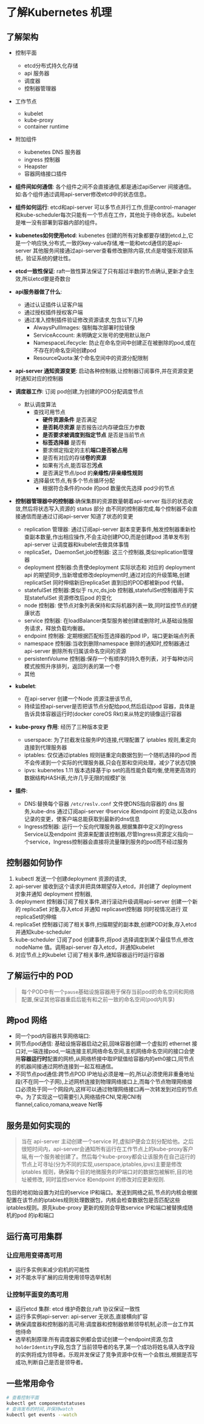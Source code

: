 # 了解Kubernetes 机理
## 了解架构

* 控制平面
    * etcd分布式持久化存储
    * api 服务器
    * 调度器
    * 控制器管理器
* 工作节点
    * kubelet
    * kube-proxy
    * container runtime
* 附加组件
    * kubenetes DNS 服务器
    * ingress 控制器
    * Heapster
    * 容器网络接口插件

* **组件间如何通信**: 各个组件之间不会直接通信,都是通过apiServer 间接通信。如:各个组件通过调用api-server修改etcd中的状态信息。
* **组件如何运行**: etcd和api-server 可以多节点并行工作,但是control-manager 和kube-scheduler每次只能有一个节点在工作，其他处于待命状态。kubelet 是唯一没有部署到容器内部的组件。
* **kubenetes如何使用etcd**: kubenetes 创建的所有对象都要存储到etcd上,它是一个响应快,分布式,一致的key-value存储,唯一能和etcd通信的是api-server 其他服务间接通过api-server查看修改删除内容,优点是增强乐观锁系统，验证系统的健壮性。
* **etcd一致性保证**: raft一致性算法保证了只有超过半数的节点确认,更新才会生效,所以etcd要是奇数台
* **api服务器做了什么**:
    * 通过认证插件认证客户端
    * 通过授权插件授权客户端
    * 通过准入控制插件验证修改资源请求,包含以下几种
        * AlwaysPullImages: 强制每次部署时拉镜像
        * ServiceAccount: 未明确定义账号的使用默认账户
        * NamespaceLifecycle: 防止在命名空间中创建正在被删除的pod,或在不存在的命名空间创建pod
        * ResourceQuota:某个命名空间中的资源分配限制
* **api-server 通知资源变更**: 启动各种控制器,让控制器订阅事件,并在资源变更时通知对应的控制器
* **调度器工作**: 订阅 pod创建,为创建的POD分配调度节点
    * 默认调度算法
        * 查找可用节点
            * **硬件资源条件** 是否满足
            * **是否耗尽资源** 是否报告过内存硬盘压力参数
            * **是否要求被调度到指定节点** 是否是当前节点
            * **标签选择器** 是否有
            * 要求绑定指定的主机**端口是否被占用**
            * 是否有对应的存储**卷的资源**
            * 如果有污点,能否容忍**污点**
            * 是否满足节点/pod 的**亲缘性/非亲缘性规则**
        * 选择最优节点,有多个节点循环分配
            * 根据符合条件的node 的pod 数量优先选择 pod少的节点
* **控制器管理器中的控制器**:确保集群的资源数量朝着api-server 指示的状态收敛,然后将状态写入资源的 status 部分 由不同的控制器完成,每个控制器不会直接通信而是通过订阅api-server 知道了状态的变更
    * replication 管理器: 通过订阅api-server 副本变更事件,触发控制器重新检查副本数量,作出相应操作,不会主动创建POD,而是创建pod 清单发布到api-server 让调度器和kubelet去做具体事情 
    * replicaSet，DaemonSet,job控制器: 这三个控制器,类似replication管理器
    * deployment 控制器:负责使deployment 实际状态和 对应的 deployment api 的期望同步,当新增或修改deployment时,通过对应的升级策略,创建replicatSet 同时伸缩新旧replicaSet 直到旧的POD都被新pod 代替。
    * statefulSet 控制器:类似于 rs,rc,ds,job 控制器,statefulSet控制器用于实现statefulSet 资源修改后pod 的变化
    * node 控制器: 使节点对象列表保持和实际机器列表一致,同时监控节点的健康状态
    * service 控制器: 在loadBalancer类型服务被创建或删除时,从基础设施服务请求，释放负载均衡器。
    * endpoint 控制器: 定期根据匹配标签选择器的pod IP，端口更新端点列表
    * namespace 控制器:当收到删除namespace 删除的通知时,控制器通过api-server 删除所有归属该命名空间的资源
    * persistentVolume 控制器:保存一个有顺序的持久卷列表，对于每种访问模式按照升序排列，返回列表的第一个卷
    * 其他
* **kubelet**:
    * 在api-server 创建一个Node 资源注册该节点,
    * 持续监控api-server是否把该节点分配给pod,然后启动pod 容器，具体是告诉具体容器运行时(docker coreOS Rkt)来从特定的镜像运行容器
* **kube-proxy 作用**: 经历了三种版本变更
    * userspace: 为了拦截发往服务IP的连接,代理配置了 iptables 规则,重定向连接到代理服务器
    * iptables: 仅仅通过iptables 规则链重定向数据包到一个随机选择的pod 而不会传递到一个实际的代理服务器,只会在那和空间处理，减少了状态切换
    * ipvs: kubenetes 1.11 版本选择基于ip set的高性能负载均衡,使用更高效的数据结构HASH表,允许几乎无限的规模扩张
* **插件**:
    * DNS:替换每个容器 `/etc/reslv.conf` 文件使DNS指向容器的 dns 服务,kube-dns 通过订阅api-server 中service 和endpoint 的变动,以及dns记录的变更，使客户端总能获取到最新的dns信息
    * Ingress控制器: 运行一个反向代理服务器,根据集群中定义的Ingress Service以及endpoint 资源来配置该控制器,尽管Ingress资源定义指向一个service，Ingress控制器会直接将流量赚到服务的pod而不经过服务

## 控制器如何协作
1. kubectl 发送一个创建deployment 资源的请求, 
2. api-server 接收到这个请求并把具体期望存入etcd，并创建了 deployment 对象并通知 deployment 控制器,
3. deployment 控制器订阅了相关事件,进行滚动升级调用api-server 创建一个新的 replicaSet 对象,存入etcd 并通知 replicaset控制器 同时视情况进行 双replicaSet的伸缩
4. replicaSet 控制器订阅了相关事件,扫描期望的副本数,创建POD对象,存入etcd 并通知kube-scheduler
5. kube-scheduler 订阅了pod 创建事件,将pod 选择调度到某个最佳节点,修改 nodeName 值。调用api-server 存入etcd，并通知kubelet
6. 对应节点上的kubelet 订阅了相关事件,通知容器运行时运行容器
## 了解运行中的 POD
> 每个POD中有一个`pause`基础设施容器用于保存当前pod的命名空间和网络配置,保证其他容器重启后能有和之前一致的命名空间(pod内共享)
## 跨pod 网络
* 同一个pod内容器共享网络端口:
* 同节点pod通信: 基础设施容器启动之前,回味容器创建一个虚拟的 ethernet 接口对,一端连接pod,一端连接主机网络命名空间,主机网络命名空间的接口会使用**容器运行时**配置的网桥,从网络桥接中取IP赋值给容器内的eth0接口,同节点的机器间接通过网桥连接到一起互相通信。
* 不同节点pod通信:跨节点POD IP地址必须是唯一的,所以必须使用非重叠地址段(不在同一个子网),上述网桥连接到物理网络接口上,而每个节点物理网络接口必须处于同一个网段内,这样可以通过物理网络接口再一次转发到对应的节点中。为了实现这一切需要引入网络插件CNI,常用CNI有 flannel,calico,romana,weave Net等
## 服务是如何实现的
> 当在 api-server 主动创建一个service 时,虚拟IP便会立刻分配给他。之后很短时间内，api-server会通知所有运行在工作节点上的kube-proxy客户端,有一个服务被创建了。然后每个kube-proxy都会让该服务在自己运行的节点上可寻址(分为不同的实现,userspace,iptables,ipvs)主要是修改iptables 规则，确保每个目的地微服务的IP端口对的数据包被解析,目的地址被修改,
同时监控service 和endpoint 的修改对应更新规则.

包目的地初始设置为对应的service IP和端口。发送到网络之前,节点的内核会根据配置在该节点的iptables规则处理数据包，内核会检查数据包是否匹配这些iptables规则。原先kube-proxy 更新的规则会导致service IP和端口被替换成随机的pod 的ip和端口

## 运行高可用集群
### 让应用用变得高可用
* 运行多实例来减少宕机的可能性
* 对不能水平扩展的应用使用领导选举机制
### 让控制平面变的高可用
* 运行etcd 集群: etcd 维护奇数台,raft 协议保证一致性
* 运行多实例api-server: api-server 无状态,直接横向扩容
* 确保调度器和控制器的高可用:调度器和控制器依赖领导机制,必须一台工作其他待命
* 选举机制原理:所有调度器实例都会尝试创建一个endpoint资源,包含`holderIdentity`字段,包含了当前领导者的名字,第一个成功将姓名填入改字段的实例将成为领导者。乐观并发保证了竞争资源中仅有一个会胜出,根据是否写成功,判断自己是否是领导者。

## 一些常用命令
```bash
# 查看控制平面
kubectl get componentstatuses
# 查询发布的时间,并保持watch
kubectl get events --watch
```


